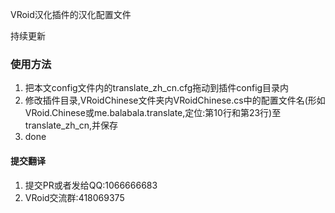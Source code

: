 

VRoid汉化插件的汉化配置文件

持续更新

### 使用方法
1. 把本文config文件内的translate_zh_cn.cfg拖动到插件config目录内
2. 修改插件目录,VRoidChinese文件夹内VRoidChinese.cs中的配置文件名(形如VRoid.Chinese或me.balabala.translate,定位:第10行和第23行)至translate_zh_cn,并保存
3. done

#### 提交翻译
1. 提交PR或者发给QQ:1066666683 
2. VRoid交流群:418069375